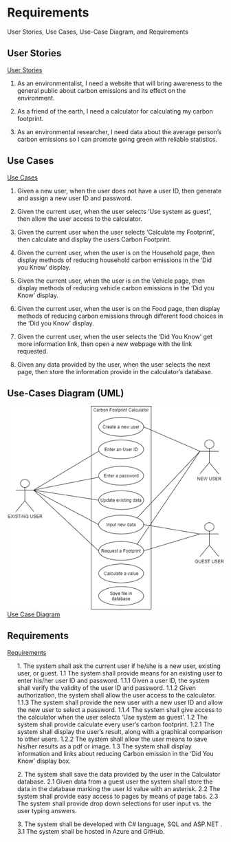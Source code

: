 # Requirements
User Stories, Use Cases, Use-Case Diagram, and Requirements

## User Stories
[User Stories](https://github.com/montiqum/My_Carbon_Footprint_Calculator/blob/main/Requirements/User_Stories)

1.	As an environmentalist, I need a website that will bring awareness to  the general public about carbon emissions and its effect on the environment.

2.	As a friend of the earth, I need a calculator for calculating my carbon footprint.

3.	As an environmental researcher, I need data about the average person’s carbon emissions so I can promote going green with reliable statistics.

## Use Cases
[Use Cases](https://github.com/montiqum/My_Carbon_Footprint_Calculator/blob/main/Requirements/Use_Cases)

1.	Given a new user, when the user does not have a user ID, then generate and assign a new user ID and password.

2.	Given the current user, when the user selects ‘Use system as guest’, then allow the user access to the calculator.

3.	Given the current user when the user selects ‘Calculate my Footprint’, then calculate and display the users Carbon Footprint.

4.	Given the current user, when the user is on the Household page, then display methods of reducing household carbon emissions in the ‘Did you Know’ display.

5.	Given the current user, when the user is on the Vehicle page, then display methods of reducing vehicle carbon emissions in the ‘Did you Know’ display.

6.	Given the current user, when the user is on the Food page, then display methods of reducing carbon emissions through different food choices in the ‘Did you Know’ display.

7.	Given the current user, when the user selects the ‘Did You Know’ get more information link, then open a new webpage  with the link requested.

8.	Given any data provided by the user, when the user selects the next page, then store the information provide in the calculator’s database.

## Use-Cases Diagram (UML)
![UML](https://github.com/montiqum/My_Carbon_Footprint_Calculator/blob/main/Requirements/Melanie_Montique_Use_Case_Diagram.png)
[Use Case Diagram](https://github.com/montiqum/My_Carbon_Footprint_Calculator/blob/main/Requirements/Melanie_Montique_Use_Case_Diagram)

## Requirements
[Requirements](https://github.com/montiqum/My_Carbon_Footprint_Calculator/blob/main/Requirements/Requirements)
<ol>
<sl> 1. The system shall ask the current user if he/she is a new user, existing user, or guest.
   1.1 The system shall provide means for an existing user to enter his/her user ID and password.
        1.1.1 Given a user ID, the system shall verify the validity of the user ID and password.
        1.1.2 Given authorization, the system shall allow the user access to the calculator.
        1.1.3 The system shall provide the new user with a new user ID and allow the new user to select a password.
        1.1.4 The system shall give access to the calculator when the user selects ‘Use system as guest’.
   1.2 The system shall provide calculate every user’s carbon footprint.
        1.2.1 The system shall display the user’s result, along with a graphical comparison to other users.
        1.2.2 The system shall allow the user means to save his/her results as a pdf or image.
   1.3 The system shall display information and links about reducing Carbon emission in the 
       ‘Did You Know’ display box.

<sl> 2. The system shall save the data provided by the user in the Calculator database.
     2.1 Given data from a guest user the system shall store the data in the database marking the 
         user Id value with an asterisk. 
     2.2 The system shall provide easy access to pages by means of page tabs.
     2.3 The system shall provide drop down selections for user input vs. the user typing answers.

<sl> 3. The system shall be developed with C# language, SQL and ASP.NET .
     3.1 The system shall be hosted in Azure and GitHub.
</ol>
